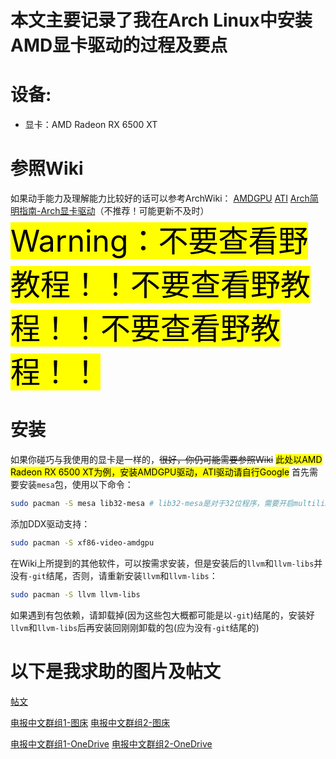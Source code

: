 # 本文主要记录了我在Arch Linux中安装AMD显卡驱动的过程及要点
# 设备:
- 显卡：AMD Radeon RX 6500 XT
# 参照Wiki
如果动手能力及理解能力比较好的话可以参考ArchWiki：
[AMDGPU](https://wiki.archlinuxcn.org/wiki/AMDGPU)
[ATI](https://wiki.archlinuxcn.org/wiki/ATI)
[Arch简明指南-Arch显卡驱动](https://arch.icekylin.online/guide/rookie/graphic-driver.html#%E7%8B%AC%E7%AB%8B%E6%98%BE%E5%8D%A1)（不推荐！可能更新不及时）
<font color='red' size=10 center><mark>Warning：不要查看野教程！！不要查看野教程！！不要查看野教程！！</mark></font>
# 安装
如果你碰巧与我使用的显卡是一样的，~~很好，你仍可能需要参照Wiki~~
<mark>此处以AMD Radeon RX 6500 XT为例，安装AMDGPU驱动，ATI驱动请自行Google</mark>
首先需要安装`mesa`包，使用以下命令：
```bash
sudo pacman -S mesa lib32-mesa # lib32-mesa是对于32位程序，需要开启multilib
```
添加DDX驱动支持：
```bash
sudo pacman -S xf86-video-amdgpu
```
在Wiki上所提到的其他软件，可以按需求安装，但是安装后的`llvm`和`llvm-libs`并没有`-git`结尾，否则，请重新安装`llvm`和`llvm-libs`：
```bash
sudo pacman -S llvm llvm-libs
```
如果遇到有包依赖，请卸载掉(因为这些包大概都可能是以`-git`)结尾的，安装好`llvm`和`llvm-libs`后再安装回刚刚卸载的包(应为没有`-git`结尾的)
# 以下是我求助的图片及帖文
[帖文](https://bbs.archlinuxcn.org/viewtopic.php?id=14013)

[电报中文群组1-图床](https://s1.imagehub.cc/images/2024/01/26/1853fdbb328161e95bce6608f155e39a.jpeg)
[电报中文群组2-图床](https://s1.imagehub.cc/images/2024/01/26/15fadfc09ed8a6f85bb2177d12e7e6a0.png)

[电报中文群组1-OneDrive](https://pilihu2023-my.sharepoint.com/:i:/g/personal/pilihu_pilihu2023_onmicrosoft_com/EYyv6xJUqHBJnx04Q13hmCQBVg9XeTU1bNJv3iqt06YBOw?e=kYMRs3)
[电报中文群组2-OneDrive](https://pilihu2023-my.sharepoint.com/:i:/g/personal/pilihu_pilihu2023_onmicrosoft_com/EQ3LrS0CMz1ApN4tsH4ea6MBKeGqIPw7SC-YS9ycU5-SnQ?e=vBQIed)
